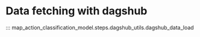 # Data fetching with dagshub

::: map_action_classification_model.steps.dagshub_utils.dagshub_data_load